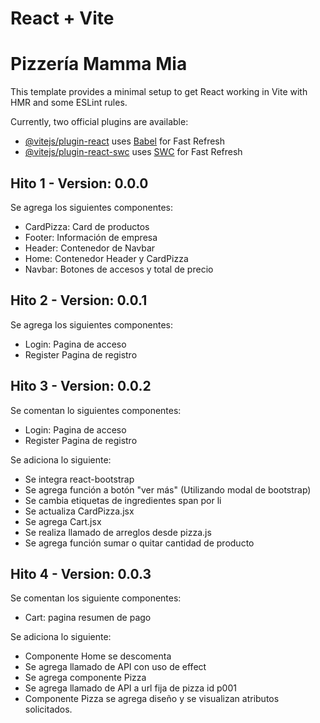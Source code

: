 # React + Vite
# Pizzería Mamma Mia

This template provides a minimal setup to get React working in Vite with HMR and some ESLint rules.

Currently, two official plugins are available:

- [@vitejs/plugin-react](https://github.com/vitejs/vite-plugin-react/blob/main/packages/plugin-react/README.md) uses [Babel](https://babeljs.io/) for Fast Refresh
- [@vitejs/plugin-react-swc](https://github.com/vitejs/vite-plugin-react-swc) uses [SWC](https://swc.rs/) for Fast Refresh

## Hito 1 - Version: 0.0.0
Se agrega los siguientes componentes:
- CardPizza: Card de productos
- Footer: Información de empresa
- Header: Contenedor de Navbar
- Home: Contenedor Header y CardPizza
- Navbar: Botones de accesos y total de precio 

## Hito 2 - Version: 0.0.1
Se agrega los siguientes componentes:
- Login: Pagina de acceso
- Register Pagina de registro

## Hito 3 - Version: 0.0.2
Se comentan lo siguientes componentes:
- Login: Pagina de acceso
- Register Pagina de registro

Se adiciona lo siguiente:
- Se integra react-bootstrap
- Se agrega función a botón "ver más" (Utilizando modal de bootstrap)
- Se cambia etiquetas de ingredientes span por li
- Se actualiza CardPizza.jsx
- Se agrega Cart.jsx
- Se realiza llamado de arreglos desde pizza.js
- Se agrega función sumar o quitar cantidad de producto

## Hito 4 - Version: 0.0.3
Se comentan los siguiente componentes:
- Cart: pagina resumen de pago

Se adiciona lo siguiente:
- Componente Home se descomenta
- Se agrega llamado de API con uso de effect
- Se agrega componente Pizza
- Se agrega llamado de API a url fija de pizza id p001
- Componente Pizza se agrega diseño y se visualizan atributos solicitados.